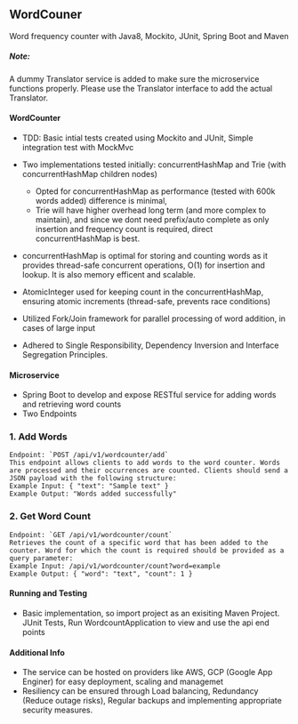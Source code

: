 ## WordCouner

 Word frequency counter with Java8, Mockito, JUnit, Spring Boot and Maven

 <h5>Note:</h5> A dummy Translator service is added to make sure the microservice functions properly. Please use the Translator interface to add the actual Translator.

<h4>WordCounter</h4>

 * TDD: Basic intial tests created using Mockito and JUnit, Simple integration test with MockMvc
 * Two implementations tested initially: concurrentHashMap and Trie (with concurrentHashMap children nodes)
    * Opted for concurrentHashMap as performance (tested with 600k words added) difference is minimal, 
    * Trie will have higher overhead long term (and more complex to maintain), and since we dont need prefix/auto complete as only insertion and frequency count is required, direct concurrentHashMap is best.

 * concurrentHashMap is optimal for storing and counting words as it provides thread-safe concurrent operations, O(1) for insertion and lookup. It is also memory efficent and scalable.
 * AtomicInteger used for keeping count in the concurrentHashMap, ensuring atomic increments (thread-safe, prevents race conditions)
 * Utilized Fork/Join framework for parallel processing of word addition, in cases of large input
 * Adhered to Single Responsibility, Dependency Inversion and Interface Segregation Principles.

<h4>Microservice</h4>

* Spring Boot to develop and expose RESTful service for adding words and retrieving word counts
* Two Endpoints
  
### 1. Add Words
    Endpoint: `POST /api/v1/wordcounter/add`
    This endpoint allows clients to add words to the word counter. Words are processed and their occurrences are counted. Clients should send a JSON payload with the following structure:
    Example Input: { "text": "Sample text" }
    Example Output: "Words added successfully"

### 2. Get Word Count
    Endpoint: `GET /api/v1/wordcounter/count`
    Retrieves the count of a specific word that has been added to the counter. Word for which the count is required should be provided as a query parameter:
    Example Input: /api/v1/wordcounter/count?word=example
    Example Output: { "word": "text", "count": 1 }

<h4>Running and Testing</h4>

 * Basic implementation, so import project as an exisiting Maven Project. JUnit Tests, Run WordcountApplication to view and use the api end points

<h4>Additional Info</h4>
 
 * The service can be hosted on providers like AWS, GCP (Google App Enginer) for easy deployment, scaling and managemet
 * Resiliency can be ensured through Load balancing, Redundancy (Reduce outage risks), Regular backups and implementing appropriate security measures.

